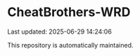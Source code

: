 # CheatBrothers-WRD

Last updated: 2025-06-29 14:24:06

This repository is automatically maintained.
